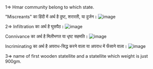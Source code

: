 1=> Hmar community belong to which state.

"Miscreants" का हिंदी में अर्थ है दुष्ट, शरारती, या दुर्जन।
![image](https://github.com/user-attachments/assets/813897dc-6660-45fa-90d5-7daa0df4a055)


2=> Infiltration का अर्थ है घुसपैठ। 
![image](https://github.com/user-attachments/assets/4827f0cb-fece-434d-86f5-77e53ef671cd)

Connivance का अर्थ है मिलीभगत या धृष्ट सहमति। 
![image](https://github.com/user-attachments/assets/b8ffe577-85e4-42d6-b75c-3517acb6b859)


Incriminating का अर्थ है अपराध-सिद्ध करने वाला या अपराध में फँसाने वाला।
![image](https://github.com/user-attachments/assets/396c7592-6976-4f9e-a71e-af75abbd8671)



3=> name of first wooden statellite and a statellite which weight is just 900gm.
